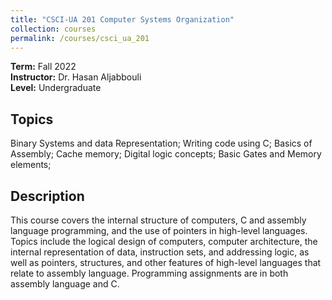 ```yaml
---
title: "CSCI-UA 201 Computer Systems Organization"
collection: courses
permalink: /courses/csci_ua_201
---
```


**Term:** Fall 2022  
**Instructor:** Dr. Hasan Aljabbouli  
**Level:** Undergraduate

## Topics

Binary Systems and data Representation;
Writing code using C;
Basics of Assembly;
Cache memory;
Digital logic concepts;
Basic Gates and Memory elements;


## Description

This course covers the internal structure of computers, C and assembly language programming, and the use of pointers in high-level languages. Topics include the logical design of computers, computer architecture, the internal representation of data, instruction sets, and addressing logic, as well as pointers, structures, and other features of high-level languages that relate to assembly language. Programming assignments are in both assembly language and C.
